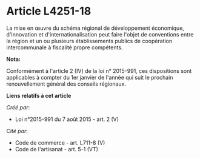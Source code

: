 # Article L4251-18

La mise en œuvre du schéma régional de développement économique, d'innovation et d'internationalisation peut faire l'objet de
conventions entre la région et un ou plusieurs établissements publics de coopération intercommunale à fiscalité propre
compétents.

**Nota:**

Conformément à l'article 2 (IV) de la loi n° 2015-991, ces dispositions sont applicables à compter du 1er janvier de l'année
qui suit le prochain renouvellement général des conseils régionaux.

**Liens relatifs à cet article**

_Créé par_:

  - Loi n°2015-991 du 7 août 2015 - art. 2 (V)

_Cité par_:

  - Code de commerce - art. L711-8 (V)
  - Code de l'artisanat - art. 5-1 (VT)
